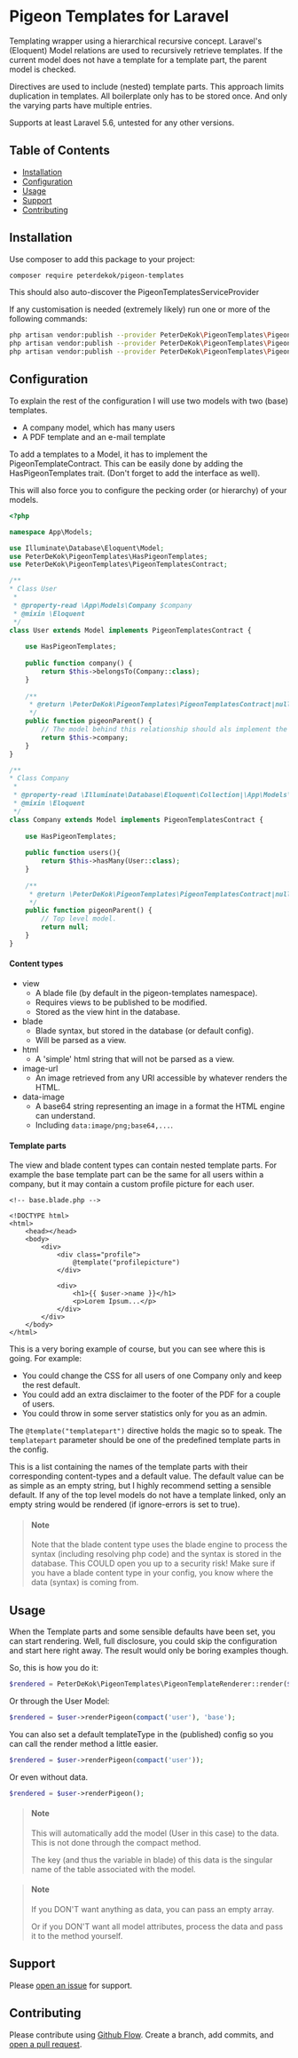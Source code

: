 # Pigeon Templates for Laravel

Templating wrapper using a hierarchical recursive concept. 
Laravel's (Eloquent) Model relations are used to recursively retrieve templates. 
If the current model does not have a template for a template part, the parent model is checked. 

Directives are used to include (nested) template parts. 
This approach limits duplication in templates. 
All boilerplate only has to be stored once. 
And only the varying parts have multiple entries.

Supports at least Laravel 5.6, untested for any other versions. 

## Table of Contents

- [Installation](#installation)
- [Configuration](#configuration)
- [Usage](#usage)
- [Support](#support)
- [Contributing](#contributing)

## Installation

Use composer to add this package to your project:

```sh
composer require peterdekok/pigeon-templates
```

This should also auto-discover the PigeonTemplatesServiceProvider

If any customisation is needed (extremely likely) run one or more of the following commands:
```sh
php artisan vendor:publish --provider PeterDeKok\PigeonTemplates\PigeonTemplatesServiceProvider --tag pigeon-templates-config
php artisan vendor:publish --provider PeterDeKok\PigeonTemplates\PigeonTemplatesServiceProvider --tag pigeon-templates-views
php artisan vendor:publish --provider PeterDeKok\PigeonTemplates\PigeonTemplatesServiceProvider --tag pigeon-templates-migrations
```

## Configuration

To explain the rest of the configuration I will use two models with two (base) templates.

- A company model, which has many users
- A PDF template and an e-mail template

To add a templates to a Model, it has to implement the PigeonTemplateContract. 
This can be easily done by adding the HasPigeonTemplates trait.
(Don't forget to add the interface as well).

This will also force you to configure the pecking order (or hierarchy) of your models. 

```php
<?php

namespace App\Models;

use Illuminate\Database\Eloquent\Model;
use PeterDeKok\PigeonTemplates\HasPigeonTemplates;
use PeterDeKok\PigeonTemplates\PigeonTemplatesContract;

/**
* Class User
 * 
 * @property-read \App\Models\Company $company
 * @mixin \Eloquent
 */
class User extends Model implements PigeonTemplatesContract {
    
    use HasPigeonTemplates;
    
    public function company() {
        return $this->belongsTo(Company::class);
    }
    
    /**
     * @return \PeterDeKok\PigeonTemplates\PigeonTemplatesContract|null
     */
    public function pigeonParent() {
        // The model behind this relationship should als implement the PigeonTemplatesContract
        return $this->company;
    }
}

/**
* Class Company
 * 
 * @property-read \Illuminate\Database\Eloquent\Collection|\App\Models\User[] $users
 * @mixin \Eloquent
 */
class Company extends Model implements PigeonTemplatesContract {
    
    use HasPigeonTemplates;
    
    public function users(){
        return $this->hasMany(User::class);
    }
    
    /**
     * @return \PeterDeKok\PigeonTemplates\PigeonTemplatesContract|null
     */
    public function pigeonParent() {
        // Top level model.
        return null;
    }
}
```

#### Content types

- view
    - A blade file (by default in the pigeon-templates namespace).
    - Requires views to be published to be modified.
    - Stored as the view hint in the database. 
- blade
    - Blade syntax, but stored in the database (or default config).
    - Will be parsed as a view.
- html
    - A 'simple' html string that will not be parsed as a view.
- image-url
    - An image retrieved from any URI accessible by whatever renders the HTML.
- data-image
    - A base64 string representing an image in a format the HTML engine can understand.
    - Including `data:image/png;base64,...`.
    
#### Template parts

The view and blade content types can contain nested template parts. 
For example the base template part can be the same for all users within a company, 
but it may contain a custom profile picture for each user.

```blade
<!-- base.blade.php -->

<!DOCTYPE html>
<html>
    <head></head>
    <body>
        <div>
            <div class="profile">
                @template("profilepicture")
            </div>
            
            <div>
                <h1>{{ $user->name }}</h1>
                <p>Lorem Ipsum...</p>
            </div>
        </div>
    </body>
</html>
```

This is a very boring example of course, but you can see where this is going. 
For example: 
- You could change the CSS for all users of one Company only and keep the rest default.
- You could add an extra disclaimer to the footer of the PDF for a couple of users.
- You could throw in some server statistics only for you as an admin.

The `@template("templatepart")` directive holds the magic so to speak. 
The `templatepart` parameter should be one of the predefined template parts in the config.

This is a list containing the names of the template parts with their corresponding content-types and a default value.
The default value can be as simple as an empty string, but I highly recommend setting a sensible default. 
If any of the top level models do not have a template linked, only an empty string would be rendered 
(if ignore-errors is set to true).

> #### Note
> Note that the blade content type uses the blade engine to process the syntax (including resolving php code)
> and the syntax is stored in the database. This COULD open you up to a security risk!
> Make sure if you have a blade content type in your config, you know where the data (syntax) is coming from. 

## Usage

When the Template parts and some sensible defaults have been set, you can start rendering.
Well, full disclosure, you could skip the configuration and start here right away. 
The result would only be boring examples though.

So, this is how you do it:

```php
$rendered = PeterDeKok\PigeonTemplates\PigeonTemplateRenderer::render($user, compact('user'), 'base');
```

Or through the User Model:

```php
$rendered = $user->renderPigeon(compact('user'), 'base');
```

You can also set a default templateType in the (published) config so you can call the render method a little easier.

```php
$rendered = $user->renderPigeon(compact('user'));
```

Or even without data. 

```php
$rendered = $user->renderPigeon();
```

> #### Note
> This will automatically add the model (User in this case) to the data.
> This is not done through the compact method.
> 
> The key (and thus the variable in blade) of this data is the singular name of the table associated with the model.

> #### Note
> If you DON'T want anything as data, you can pass an empty array. 
>
> Or if you DON'T want all model attributes, process the data and pass it to the method yourself. 

## Support

Please [open an issue](https://github.com/peterdekok/pigeon-templates/issues/new) for support.

## Contributing

Please contribute using [Github Flow](https://guides.github.com/introduction/flow/). Create a branch, add commits, and [open a pull request](https://github.com/peterdekok/pigeon-templates/compare/).